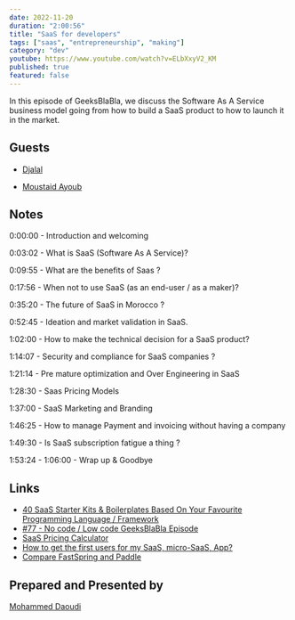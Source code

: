 ```yaml
---
date: 2022-11-20
duration: "2:00:56"
title: "SaaS for developers"
tags: ["saas", "entrepreneurship", "making"]
category: "dev"
youtube: https://www.youtube.com/watch?v=ELbXxyV2_KM
published: true
featured: false
---
```


In this episode of GeeksBlaBla, we discuss the Software As A Service business model going from how to build a SaaS product to how to launch it in the market.

## Guests

- [Djalal](https://twitter.com/enlamp)

- [Moustaid Ayoub](https://twitter.com/mstdayoub)

## Notes

0:00:00 - Introduction and welcoming

0:03:02 - What is SaaS (Software As A Service)?

0:09:55 - What are the benefits of Saas ?

0:17:56 - When not to use SaaS (as an end-user / as a maker)?

0:35:20 - The future of SaaS in Morocco ?

0:52:45 - Ideation and market validation in SaaS.

1:02:00 - How to make the technical decision for a SaaS product?

1:14:07 - Security and compliance for SaaS companies ?

1:21:14 - Pre mature optimization and Over Engineering in SaaS

1:28:30 - Saas Pricing Models

1:37:00 - SaaS Marketing and Branding

1:46:25 - How to manage Payment and invoicing without having a company

1:49:30 - Is SaaS subscription fatigue a thing ?

1:53:24 - 1:06:00 - Wrap up & Goodbye

## Links

- [40 SaaS Starter Kits & Boilerplates Based On Your Favourite Programming Language / Framework](https://www.indiehackers.com/post/40-saas-starter-kits-boilerplates-based-on-your-favourite-programming-language-framework-35387161e0)
- [#77 - No code / Low code GeeksBlaBla Episode](https://www.youtube.com/watch?v=I-km6iydoiw)
- [SaaS Pricing Calculator](https://indiebrands.io/saas-pricing-calculator)
- [How to get the first users for my SaaS, micro-SaaS, App?](https://twitter.com/mstdayoub/status/1593368786777915392)
- [Compare FastSpring and Paddle](https://www.g2.com/compare/fastspring-vs-paddle)

## Prepared and Presented by

[Mohammed Daoudi](https://www.iduoad.com)
